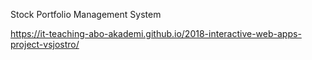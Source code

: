 Stock Portfolio Management System

https://it-teaching-abo-akademi.github.io/2018-interactive-web-apps-project-vsjostro/
